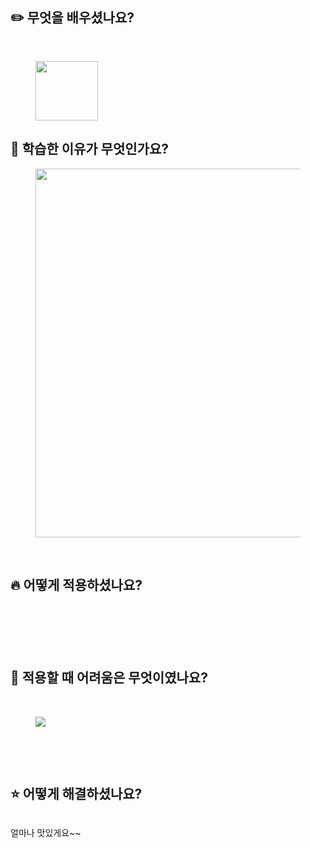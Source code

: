 <h2>✏️ 무엇을 배우셨나요?&nbsp;</h2><p>&nbsp;</p><figure class="image"><img style="aspect-ratio:100/95;" src="https://i.ibb.co/vs2kggM/tily-1.png" width="100" height="95"></figure><h2>🤔 학습한 이유가 무엇인가요?</h2><figure class="image"><img style="aspect-ratio:986/590;" src="https://i.ibb.co/LrqgrTW/Kakao-Talk-Snapshot-20231106-010958.png" width="986" height="590"></figure><p>&nbsp;</p><h2>🔥 어떻게 적용하셨나요?</h2><h2>&nbsp;</h2><p>&nbsp;</p><h2>🚨 적용할 때 어려움은 무엇이였나요?</h2><p>&nbsp;</p><figure class="image"><img src="https://i.ibb.co/LQ6jHFP/Kakao-Talk-Photo-2023-11-05-19-58-02.png"></figure><p>&nbsp;</p><p>&nbsp;</p><h2>⭐️ 어떻게 해결하셨나요?</h2><figure class="image"><img></figure><p>얼마나 맛있게요~~</p>